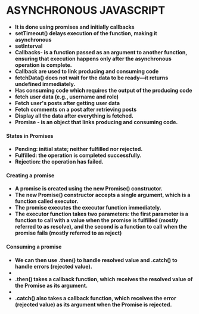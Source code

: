 # **ASYNCHRONOUS JAVASCRIPT**

* **It is done using promises and initially callbacks**
* **setTimeout() delays execution of the function, making it asynchronous**
* **setInterval**
* **Callbacks- is a function passed as an argument to another function, ensuring that execution happens only after the asynchronous operation is complete.**
* **Callback are used to link producing and consuming code**
* **fetchData() does not wait for the data to be ready—it returns undefined immediately.**
* **Has consuming code which requires the output of the producing code**
* **fetch user data (e.g., username and role)**
* **Fetch user's posts after getting user data**
* **Fetch comments on a post after retrieving posts**
* **Display all the data after everything is fetched.**
* **Promise -  is an object that links producing and consuming code.**





#### **States in Promises**

* **Pending: initial state; neither fulfilled nor rejected.**
* **Fulfilled: the operation is completed successfully.**
* **Rejection: the operation has failed.**



#### **Creating a promise﻿**

* **A promise is created using the new Promise() constructor.**
* **The new Promise() constructor accepts a single argument, which is a function called executor.**
* **The promise executes the executor function immediately.**
* **The executor function takes two parameters: the first parameter is a function to call with a value when the promise is fulfilled (mostly referred to as resolve), and the second is a function to call when the promise fails (mostly referred to as reject)**



#### **Consuming a promise﻿**

* **We can then use .then() to handle resolved value and .catch() to handle errors (rejected value).**
* 
* **.then() takes a callback function, which receives the resolved value of the Promise as its argument.**
* 
* **.catch() also takes a callback function, which receives the error (rejected value) as its argument when the Promise is rejected.**





